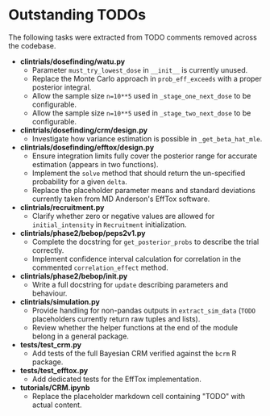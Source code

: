 # Outstanding TODOs

The following tasks were extracted from TODO comments removed across the codebase.

- **clintrials/dosefinding/watu.py**
  - Parameter `must_try_lowest_dose` in `__init__` is currently unused.
  - Replace the Monte Carlo approach in `prob_eff_exceeds` with a proper posterior integral.
  - Allow the sample size `n=10**5` used in `_stage_one_next_dose` to be configurable.
  - Allow the sample size `n=10**5` used in `_stage_two_next_dose` to be configurable.
- **clintrials/dosefinding/crm/design.py**
  - Investigate how variance estimation is possible in `_get_beta_hat_mle`.
- **clintrials/dosefinding/efftox/design.py**
  - Ensure integration limits fully cover the posterior range for accurate estimation (appears in two functions).
  - Implement the `solve` method that should return the un-specified probability for a given `delta`.
  - Replace the placeholder parameter means and standard deviations currently taken from MD Anderson's EffTox software.
- **clintrials/recruitment.py**
  - Clarify whether zero or negative values are allowed for `initial_intensity` in `Recruitment`
    initialization.
- **clintrials/phase2/bebop/peps2v1.py**
  - Complete the docstring for `get_posterior_probs` to describe the trial correctly.
  - Implement confidence interval calculation for correlation in the commented `correlation_effect` method.
- **clintrials/phase2/bebop/__init__.py**
  - Write a full docstring for `update` describing parameters and behaviour.
- **clintrials/simulation.py**
  - Provide handling for non-pandas outputs in `extract_sim_data` (`TODO` placeholders currently return raw tuples and lists).
  - Review whether the helper functions at the end of the module belong in a general package.
- **tests/test_crm.py**
  - Add tests of the full Bayesian CRM verified against the `bcrm` R package.
- **tests/test_efftox.py**
  - Add dedicated tests for the EffTox implementation.
- **tutorials/CRM.ipynb**
  - Replace the placeholder markdown cell containing "TODO" with actual content.
